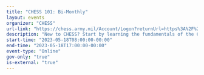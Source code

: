 ```yaml
---
title: "CHESS 101: Bi-Monthly"
layout: events
organizer: "CHESS"
url-link: "https://chess.army.mil/Account/Logon?returnUrl=https%3A%2F%2Fchess.army.mil%2FChessTraining%2FRequester"
description: "New to CHESS? Start by learning the fundamentals of the CHESS Program. The CHESS 101 Briefing provides a program overview including detailed information about our Hardware, Software, and Services contracts. Get additional information about the License Tracker for Software (LTS), the RF Process, Statements of Non-Availability, and much more! Learn how to streamline IT procurement by logging into our Bi-monthly Teleconference Sessions."
start-time: "2023-05-18T08:00:00-00:00"
end-time: "2023-05-18T17:00:00-00:00"
event-type: "Online"
gov-only: "true"
is-external: "true"
---
```

